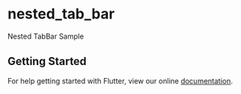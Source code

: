 # nested_tab_bar

Nested TabBar Sample

## Getting Started

For help getting started with Flutter, view our online
[documentation](https://flutter.io/).

